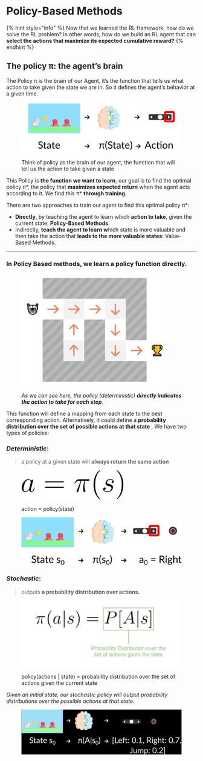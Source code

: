 # Policy-Based Methods

{% hint style="info" %}
Now that we learned the RL framework, how do we solve the RL problem? In other words, how do we build an RL agent that can **select the actions that maximize its expected cumulative reward?**&#x20;
{% endhint %}

## **The policy** π: the agent’s brain

The Policy π is the brain of our Agent, it’s the function that tells us what action to take given the state we are in. So it defines the agent’s behavior at a given time.

<figure><img src="../.gitbook/assets/13 (1).jpeg" alt=""><figcaption><p>Think of policy as the brain of our agent, the function that will tell us the action to take given a state</p></figcaption></figure>

This Policy is **the function we want to learn**, our goal is to find the optimal policy π\*, the policy that **maximizes expected return** when the agent acts according to it. We find this π\* **through training.**

There are two approaches to train our agent to find this optimal policy π\*:

* **Directly**, by teaching the agent to learn which **action to take**, given the current state: **Policy-Based Methods**.
* Indirectly, **teach the agent to learn w**hich state is more valuable and then take the action that **leads to the more valuable states**: Value-Based Methods.

***

### In Policy Based methods, **we learn a policy function directly**.

<figure><img src="../.gitbook/assets/14 (1).jpeg" alt=""><figcaption><p><em>As we can see here, the policy (deterministic) <strong>directly indicates the action to take for each step</strong></em>.</p></figcaption></figure>

This function will define a mapping from each state to the best corresponding action. Alternatively, it could define a **probability distribution over the set of possible actions at that state** . We have two types of policies:

### _Deterministic_:

> a policy at  a given state will **always return the same action**

<figure><img src="../.gitbook/assets/16.jpeg" alt=""><figcaption><p>action = policy(state)</p></figcaption></figure>

<figure><img src="../.gitbook/assets/15 (1).jpeg" alt=""><figcaption></figcaption></figure>

### _Stochastic_:

> outputs **a probability distribution over actions.**
>
>

<figure><img src="../.gitbook/assets/17.jpeg" alt=""><figcaption><p>policy(actions | state) = probability distribution over the set of actions given the current state</p></figcaption></figure>

_Given an initial state, our stochastic policy will output probability distributions over the possible actions at that state._

<figure><img src="../.gitbook/assets/image (21).png" alt=""><figcaption></figcaption></figure>
